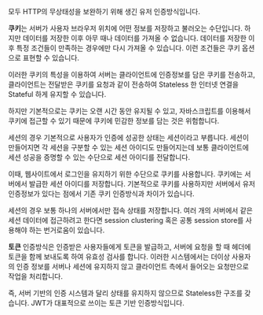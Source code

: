 모두 HTTP의 무상태성을 보완하기 위해 생긴 유저 인증방식입니다. 

**쿠키**는 서버가 사용자 브라우저 위치에 어떤 정보를 저장하고 불러오는 수단입니다. 하지만 데이터를 저장한 이후 아무 때나 데이터를 가져올 수 없습니다. 데이터를 저장한 이후 특정 조건들이 만족하는 경우에만 다시 가져올 수 있습니다. 이런 조건들은 쿠키 옵션으로 표현할 수 있습니다.

이러한 쿠키의 특성을 이용하여 서버는 클라이언트에 인증정보를 담은 쿠키를 전송하고, 클라이언트는 전달받은 쿠키를 요청과 같이 전송하여 Stateless 한 인터넷 연결을 Stateful 하게 유지할 수 있습니다.

하지만 기본적으로는 쿠키는 오랜 시간 동안 유지될 수 있고, 자바스크립트를 이용해서 쿠키에 접근할 수 있기 때문에 쿠키에 민감한 정보를 담는 것은 위험합니다.

세션의 경우 기본적으로 사용자가 인증에 성공한 상태는 세션이라고 부릅니다. 세션이 만들어지면 각 세션을 구분할 수 있는 세션 아이디도 만들어지는데 보통 클라이언트에 세션 성공을 증명할 수 있는 수단으로 세션 아이디를 전달합니다. 

이때, 웹사이트에서 로그인을 유지하기 위한 수단으로 쿠키를 사용합니다. 쿠키에는 서버에서 발급한 세션 아이디를 저장합니다. 기본적으로 쿠키를 사용하지만 서버에서 유저 인증정보가 있다는 점에서 기존 쿠키 인증방식과 차이가 있습니다. 

세션의 경우 보통 하나의 서버에서만 접속 상태를 저장합니다. 여러 개의 서버에서 같은 세션 데이터에 접근하려고 한다면 session clustering 혹은 공통 session store를 사용해야 하는 번거로움이 있습니다. 

**토큰** 인증방식은 인증받은 사용자들에게 토큰을 발급하고, 서버에 요청을 할 때 헤더에 토큰을 함께 보내도록 하여 유효성 검사를 합니다. 이러한 시스템에서는 더이상 사용자의 인증 정보를 서버나 세션에 유지하지 않고 클라이언트 측에서 들어오는 요청만으로 작업을 처리합니다. 

즉, 서버 기반의 인증 시스템과 달리 상태를 유지하지 않으므로 Stateless한 구조를 갖습니다. JWT가 대표적으로 쓰이는 토큰 기반 인증방식입니다.